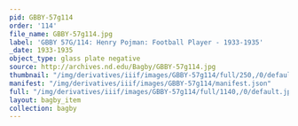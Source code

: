 ```yaml
---
pid: GBBY-57g114
order: '114'
file_name: GBBY-57g114.jpg
label: 'GBBY 57G/114: Henry Pojman: Football Player - 1933-1935'
_date: 1933-1935
object_type: glass plate negative
source: http://archives.nd.edu/Bagby/GBBY-57g114.jpg
thumbnail: "/img/derivatives/iiif/images/GBBY-57g114/full/250,/0/default.jpg"
manifest: "/img/derivatives/iiif/images/GBBY-57g114/manifest.json"
full: "/img/derivatives/iiif/images/GBBY-57g114/full/1140,/0/default.jpg"
layout: bagby_item
collection: bagby
---
```

